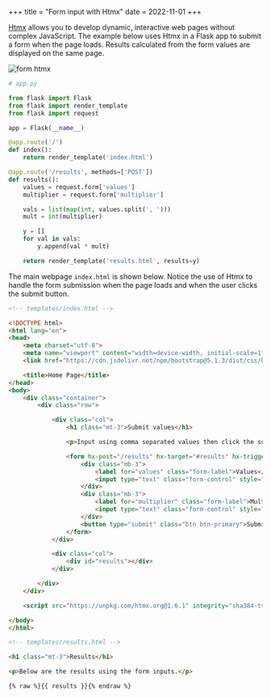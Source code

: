 +++
title = "Form input with Htmx"
date = 2022-11-01
+++

[Htmx](https://htmx.org) allows you to develop dynamic, interactive web pages without complex JavaScript. The example below uses Htmx in a Flask app to submit a form when the page loads. Results calculated from the form values are displayed on the same page.

<p><img src="/pythonic/img/flask-form-htmx.png" style="max-width:100%;" alt="form htmx"></p>

```python
# app.py

from flask import Flask
from flask import render_template
from flask import request

app = Flask(__name__)

@app.route('/')
def index():
    return render_template('index.html')

@app.route('/results', methods=['POST'])
def results():
    values = request.form['values']
    multiplier = request.form['multiplier']

    vals = list(map(int, values.split(', ')))
    mult = int(multiplier)

    y = []
    for val in vals:
        y.append(val * mult)

    return render_template('results.html', results=y)
```

The main webpage `index.html` is shown below. Notice the use of Htmx to handle the form submission when the page loads and when the user clicks the submit button.

```html
<!-- templates/index.html -->

<!DOCTYPE html>
<html lang="en">
<head>
    <meta charset="utf-8">
    <meta name="viewport" content="width=device-width, initial-scale=1">
    <link href="https://cdn.jsdelivr.net/npm/bootstrap@5.1.3/dist/css/bootstrap.min.css" rel="stylesheet" integrity="sha384-1BmE4kWBq78iYhFldvKuhfTAU6auU8tT94WrHftjDbrCEXSU1oBoqyl2QvZ6jIW3" crossorigin="anonymous">

    <title>Home Page</title>
</head>
<body>
    <div class="container">
        <div class="row">

            <div class="col">
                <h1 class="mt-3">Submit values</h1>

                <p>Input using comma separated values then click the submit button to see results.</p>

                <form hx-post="/results" hx-target="#results" hx-trigger="load, submit">
                    <div class="mb-3">
                        <label for="values" class="form-label">Values</label>
                        <input type="text" class="form-control" style="max-width:200px;" name="values" value="1, 2, 3, 4, 5">
                    </div>
                    <div class="mb-3">
                        <label for="multiplier" class="form-label">Multiplier</label>
                        <input type="text" class="form-control" style="max-width:200px;" name="multiplier" value="3">
                    </div>
                    <button type="submit" class="btn btn-primary">Submit</button>
                </form>
            </div>

            <div class="col">
                <div id="results"></div>
            </div>

        </div>
    </div>

    <script src="https://unpkg.com/htmx.org@1.6.1" integrity="sha384-tvG/2mnCFmGQzYC1Oh3qxQ7CkQ9kMzYjWZSNtrRZygHPDDqottzEJsqS4oUVodhW" crossorigin="anonymous"></script>

</body>
</html>
```

```html
<!-- templates/results.html -->

<h1 class="mt-3">Results</h1>

<p>Below are the results using the form inputs.</p>

{% raw %}{{ results }}{% endraw %}
```
